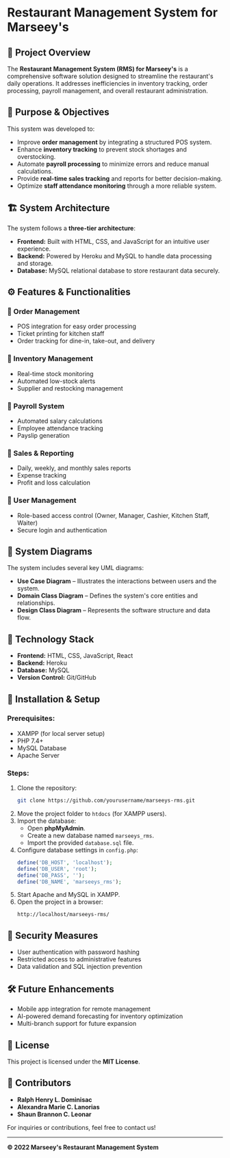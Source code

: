 # Restaurant Management System for Marseey's

## 📌 Project Overview
The **Restaurant Management System (RMS) for Marseey's** is a comprehensive software solution designed to streamline the restaurant's daily operations. It addresses inefficiencies in inventory tracking, order processing, payroll management, and overall restaurant administration.

## 🎯 Purpose & Objectives
This system was developed to:
- Improve **order management** by integrating a structured POS system.
- Enhance **inventory tracking** to prevent stock shortages and overstocking.
- Automate **payroll processing** to minimize errors and reduce manual calculations.
- Provide **real-time sales tracking** and reports for better decision-making.
- Optimize **staff attendance monitoring** through a more reliable system.

## 🏗️ System Architecture
The system follows a **three-tier architecture**:
- **Frontend:** Built with HTML, CSS, and JavaScript for an intuitive user experience.
- **Backend:** Powered by Heroku and MySQL to handle data processing and storage.
- **Database:** MySQL relational database to store restaurant data securely.

## ⚙️ Features & Functionalities
### 🔹 Order Management
- POS integration for easy order processing
- Ticket printing for kitchen staff
- Order tracking for dine-in, take-out, and delivery

### 🔹 Inventory Management
- Real-time stock monitoring
- Automated low-stock alerts
- Supplier and restocking management

### 🔹 Payroll System
- Automated salary calculations
- Employee attendance tracking
- Payslip generation

### 🔹 Sales & Reporting
- Daily, weekly, and monthly sales reports
- Expense tracking
- Profit and loss calculation

### 🔹 User Management
- Role-based access control (Owner, Manager, Cashier, Kitchen Staff, Waiter)
- Secure login and authentication

## 📌 System Diagrams
The system includes several key UML diagrams:
- **Use Case Diagram** – Illustrates the interactions between users and the system.
- **Domain Class Diagram** – Defines the system's core entities and relationships.
- **Design Class Diagram** – Represents the software structure and data flow.

## 💾 Technology Stack
- **Frontend:** HTML, CSS, JavaScript, React
- **Backend:** Heroku
- **Database:** MySQL
- **Version Control:** Git/GitHub

## 🚀 Installation & Setup
### Prerequisites:
- XAMPP (for local server setup)
- PHP 7.4+
- MySQL Database
- Apache Server

### Steps:
1. Clone the repository:
   ```sh
   git clone https://github.com/yourusername/marseeys-rms.git
   ```
2. Move the project folder to `htdocs` (for XAMPP users).
3. Import the database:
   - Open **phpMyAdmin**.
   - Create a new database named `marseeys_rms`.
   - Import the provided `database.sql` file.
4. Configure database settings in `config.php`:
   ```php
   define('DB_HOST', 'localhost');
   define('DB_USER', 'root');
   define('DB_PASS', '');
   define('DB_NAME', 'marseeys_rms');
   ```
5. Start Apache and MySQL in XAMPP.
6. Open the project in a browser:
   ```
   http://localhost/marseeys-rms/
   ```

## 🔐 Security Measures
- User authentication with password hashing
- Restricted access to administrative features
- Data validation and SQL injection prevention

## 🛠️ Future Enhancements
- Mobile app integration for remote management
- AI-powered demand forecasting for inventory optimization
- Multi-branch support for future expansion

## 📄 License
This project is licensed under the **MIT License**.

## 🤝 Contributors
- **Ralph Henry L. Dominisac**
- **Alexandra Marie C. Lanorias**
- **Shaun Brannon C. Leonar**

For inquiries or contributions, feel free to contact us!

---
**© 2022 Marseey's Restaurant Management System**
